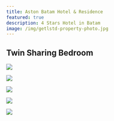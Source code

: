 ```yaml
---
title: Aston Batam Hotel & Residence
featured: true
description: 4 Stars Hotel in Batam
image: /img/getlstd-property-photo.jpg
---
```

## Twin Sharing Bedroom

![](/img/22-553.jpg)

![](/img/2642734_17091918170056582155.jpg)

![](/img/181622566.jpg)

![](/img/181622561.jpg)

![](/img/aston-batam-hotel-residence-photo14.jpg)
